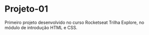 # Projeto-01
Primeiro projeto desenvolvido no curso Rocketseat Trilha Explore, no módulo de introdução HTML e CSS.
